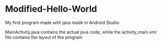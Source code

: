 # Modified-Hello-World
My first program made with java made in Android Studio

MainActivity.java contains the actual java code, while the activity_main.xml file contains the layout of the program
